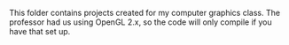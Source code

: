 This folder contains projects created for my computer graphics class. The professor had us using OpenGL 2.x, so the code will only compile if you have that set up.
